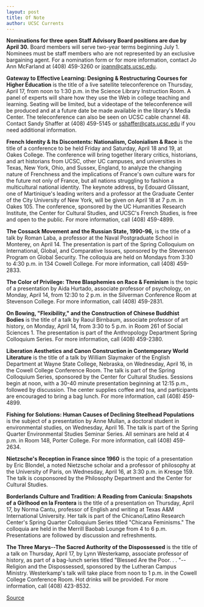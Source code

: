 ```yaml
---
layout: post
title: Of Note
author: UCSC Currents
---
```


**Nominations for three open Staff Advisory Board positions are due by April 30.** Board members will serve two-year terms beginning July 1\. Nominees must be staff members who are not represented by an exclusive bargaining agent. For a nomination form or for more information, contact Jo Ann McFarland at (408) 459-3260 or joann@cats.ucsc.edu. 

**Gateway to Effective Learning: Designing & Restructuring Courses for Higher Education** is the title of a live satellite teleconference on Thursday, April 17, from noon to 1:30 p.m. in the Science Library Instruction Room. A panel of experts will share how they use the Web in college teaching and learning. Seating will be limited, but a videotape of the teleconference will be produced and at a future date be made available in the library's Media Center. The teleconference can also be seen on UCSC cable channel 48\. Contact Sandy Shaffer at (408) 459-5145 or sshaffer@cats.ucsc.edu if you need additional information.

**French Identity & Its Discontents: Nationalism, Colonialism & Race** is the title of a conference to be held Friday and Saturday, April 18 and 19, at Oakes College. The conference will bring together literary critics, historians, and art historians from UCSC, other UC campuses, and universities in Texas, New York, Ohio, and Sussex, England, to analyze the changing nature of Frenchness and the implications of France's own culture wars for the future not only of France, but all nations struggling to fashion a multicultural national identity. The keynote address, by Edouard Glissant, one of Martinique's leading writers and a professor at the Graduate Center of the City University of New York, will be given on April 18 at 7 p.m. in Oakes 105. The conference, sponsored by the UC Humanities Research Institute, the Center for Cultural Studies, and UCSC's French Studies, is free and open to the public. For more information, call (408) 459-4899.

**The Cossack Movement and the Russian State, 1990-96,** is the title of a talk by Roman Laba, a professor at the Naval Postgraduate School in Monterey, on April 14. The presentation is part of the Spring Colloquium on International, Global, and Comparative Issues, sponsored by the Stevenson Program on Global Security. The colloquia are held on Mondays from 3:30 to 4:30 p.m. in 134 Cowell College. For more information, call (408) 459-2833.

**The Color of Privilege: Three Blasphemies on Race & Feminism** is the topic of a presentation by Aida Hurtado, associate professor of psychology, on Monday, April 14, from 12:30 to 2 p.m. in the Silverman Conference Room at Stevenson College. For more information, call (408) 459-2831.

**On Bowing, "Flexibility," and the Construction of Chinese Buddhist Bodies** is the title of a talk by Raoul Birnbaum, associate professor of art history, on Monday, April 14, from 3:30 to 5 p.m. in Room 261 of Social Sciences 1. The presentation is part of the Anthropology Department Spring Colloquium Series. For more information, call (408) 459-2380.

**Liberation Aesthetics and Canon Construction in Contemporary World Literature** is the title of a talk by William Slaymaker of the English Department at Wayne State College, Nebraska, on Wednesday, April 16, in the Cowell College Conference Room. The talk is part of the Spring Colloquium Series, sponsored by the Center for Cultural Studies. Sessions begin at noon, with a 30-40 minute presentation beginning at 12:15 p.m., followed by discussion. The center supplies coffee and tea, and participants are encouraged to bring a bag lunch. For more information, call (408) 459-4899.

**Fishing for Solutions: Human Causes of Declining Steelhead Populations** is the subject of a presentation by Anne Mullan, a doctoral student in environmental studies, on Wednesday, April 16. The talk is part of the Spring Quarter Environmental Studies Seminar Series. All seminars are held at 4 p.m. in Room 148, Porter College. For more information, call (408) 459-2634.

**Nietzsche's Reception in France since 1960** is the topic of a presentation by Eric Blondel, a noted Nietzsche scholar and a professor of philosophy at the University of Paris, on Wednesday, April 16, at 3:30 p.m. in Kresge 159. The talk is cosponsored by the Philosophy Department and the Center for Cultural Studies.

**Borderlands Culture and Tradition: A Reading from Canicula: Snapshots of a Girlhood en la Frontera** is the title of a presentation on Thursday, April 17, by Norma Cantu, professor of English and writing at Texas A&M International University. Her talk is part of the Chicano/Latino Research Center's Spring Quarter Colloquium Series titled "Chicana Feminisms." The colloquia are held in the Merrill Baobab Lounge from 4 to 6 p.m. Presentations are followed by discussion and refreshments.

**The Three Marys--The Sacred Authority of the Dispossessed** is the title of a talk on Thursday, April 17, by Lynn Westerkamp, associate professor of history, as part of a bag-lunch series titled "Blessed Are the Poor. . . "--Religion and the Dispossessed, sponsored by the Lutheran Campus Ministry. Westerkamp's talk will take place from noon to 1 p.m. in the Cowell College Conference Room. Hot drinks will be provided. For more information, call (408) 423-8532.

[Source](http://www1.ucsc.edu/oncampus/currents/97-04-14/ofnote.htm "Permalink to Of Note: 04-14-97")
